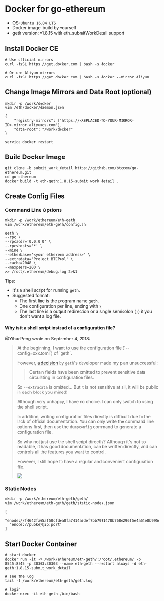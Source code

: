 Docker for go-ethereum
============================

* OS: `Ubuntu 16.04 LTS`
* Docker image: build by yourself
* geth version: v1.8.15 with eth_submitWorkDetail support

## Install Docker CE

```
# Use official mirrors
curl -fsSL https://get.docker.com | bash -s docker

# Or use Aliyun mirrors
curl -fsSL https://get.docker.com | bash -s docker --mirror Aliyun
```

## Change Image Mirrors and Data Root (optional)

```
mkdir -p /work/docker
vim /eth/docker/daemon.json
```

```
{
    "registry-mirrors": ["https://<REPLACED-TO-YOUR-MIRROR-ID>.mirror.aliyuncs.com"],
    "data-root": "/work/docker"
}
```

```
service docker restart
```

## Build Docker Image

```
git clone -b submit_work_detail https://github.com/btccom/go-ethereum.git
cd go-ethereum
docker build -t eth-geth:1.8.15-submit_work_detail .
```

## Create Config Files

### Command Line Options

```
mkdir -p /work/ethereum/eth-geth
vim /work/ethereum/eth-geth/config.sh
```

```
geth \
--rpc \
--rpcaddr='0.0.0.0' \
--rpcvhosts='*' \
--mine \
--etherbase='<your ethereum address>' \
--extradata='Project BTCPool' \
--cache=2048 \
--maxpeers=200 \
>> /root/.ethereum/debug.log 2>&1
```

Tips:
* It's a shell script for running `geth`.
* Suggested format:
  - The first line is the program name `geth`.
  - One configuration per line, ending with `\`.
  - The last line is a output redirection or a single semicolon (`;`) if you don't want a log file.

#### Why is it a shell script instead of a configuration file?

@YihaoPeng wrote on September 4, 2018:

<blockquote>
At the beginning, I want to use the configuration file (`--config=xxx.toml`) of `geth`.

However, [a decision](https://blog.ethereum.org/2017/04/14/geth-1-6-puppeth-master/) by `geth`'s developer made my plan unsuccessful:
> Certain fields have been omitted to prevent sensitive data circulating in configuration files.

So `--extradata` is omitted... But it is not sensitive at all, it will be public in each block you mined!

Although very unhappy, I have no choice. I can only switch to using the shell script.

In addition, writing configuration files directly is difficult due to the lack of official documentation.
You can only write the command line options first, then use the `dumpconfig` command to generate a configuration file.

So why not just use the shell script directly? Although it's not so readable, it has good documentation,
can be written directly, and can controls all the features you want to control.

However, I still hope to have a regular and convenient configuration file.

![](https://cloud.githubusercontent.com/assets/824194/20584597/69ca597c-b1b1-11e6-9461-4bbd1f88a211.jpeg)
</blockquote>

### Static Nodes

```
mkdir -p /work/ethereum/eth-geth/geth/
vim /work/ethereum/eth-geth/geth/static-nodes.json
```

```
[
  "enode://f4642fa65af50cfdea8fa7414a5def7bb7991478b768e296f5e4a54e8b995de102e0ceae2e826f293c481b5325f89be6d207b003382e18a8ecba66fbaf6416c0@33.4.2.1:30303",
  "enode://pubkey@ip:port"
]
```

## Start Docker Container

```
# start docker
docker run -it -v /work/ethereum/eth-geth/:/root/.ethereum/ -p 8545:8545 -p 30303:30303 --name eth-geth --restart always -d eth-geth:1.8.15-submit_work_detail

# see the log
tail -f /work/ethereum/eth-geth/geth.log

# login
docker exec -it eth-geth /bin/bash
```
